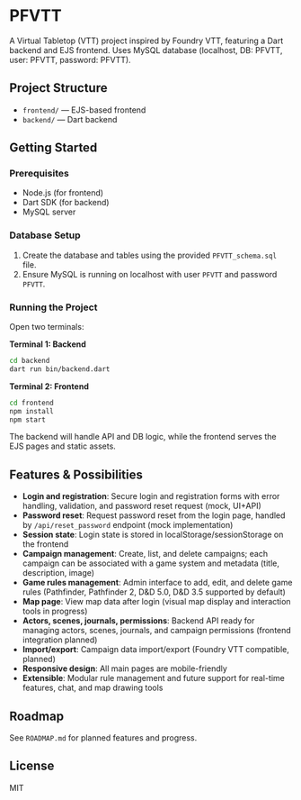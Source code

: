 # PFVTT

A Virtual Tabletop (VTT) project inspired by Foundry VTT, featuring a Dart backend and EJS frontend. Uses MySQL database (localhost, DB: PFVTT, user: PFVTT, password: PFVTT).

## Project Structure
- `frontend/` — EJS-based frontend
- `backend/` — Dart backend

## Getting Started

### Prerequisites
- Node.js (for frontend)
- Dart SDK (for backend)
- MySQL server

### Database Setup
1. Create the database and tables using the provided `PFVTT_schema.sql` file.
2. Ensure MySQL is running on localhost with user `PFVTT` and password `PFVTT`.

### Running the Project

Open two terminals:

**Terminal 1: Backend**
```sh
cd backend
dart run bin/backend.dart
```

**Terminal 2: Frontend**
```sh
cd frontend
npm install
npm start
```

The backend will handle API and DB logic, while the frontend serves the EJS pages and static assets.

## Features & Possibilities
- **Login and registration**: Secure login and registration forms with error handling, validation, and password reset request (mock, UI+API)
- **Password reset**: Request password reset from the login page, handled by `/api/reset_password` endpoint (mock implementation)
- **Session state**: Login state is stored in localStorage/sessionStorage on the frontend
- **Campaign management**: Create, list, and delete campaigns; each campaign can be associated with a game system and metadata (title, description, image)
- **Game rules management**: Admin interface to add, edit, and delete game rules (Pathfinder, Pathfinder 2, D&D 5.0, D&D 3.5 supported by default)
- **Map page**: View map data after login (visual map display and interaction tools in progress)
- **Actors, scenes, journals, permissions**: Backend API ready for managing actors, scenes, journals, and campaign permissions (frontend integration planned)
- **Import/export**: Campaign data import/export (Foundry VTT compatible, planned)
- **Responsive design**: All main pages are mobile-friendly
- **Extensible**: Modular rule management and future support for real-time features, chat, and map drawing tools

## Roadmap
See `ROADMAP.md` for planned features and progress.

## License
MIT